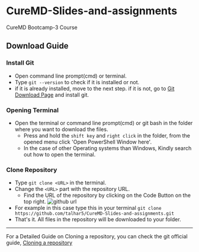 # CureMD-Slides-and-assignments
CureMD Bootcamp-3 Course
## Download Guide
### Install Git
 - Open command line prompt(cmd) or terminal.
 - Type `git --version` to check if it is installed or not.
 - if it is already installed, move to the next step. if it is not, go to [Git Download Page](https://git-scm.com/downloads) and install git.
### Opening Terminal
 - Open the terminal or command line prompt(cmd) or git bash in the folder where you want to download the files.
     - Press and hold the `shift key` and `right click` in the folder, from the opened menu click 'Open PowerShell Window here'.
     - In the case of other Operating systems than Windows, Kindly search out how to open the terminal.
### Clone Repository
- Type `git clone <URL>` in the terminal.
- Change the `<URL>` part with the repository URL.
  - Find the URL of the repository by clicking on the Code Button on the top right.
   ![github url](https://github.com/talhar5/CureMD-Slides-and-assignments/assets/102255914/ece8da6e-5948-4b25-88b0-2a834e991a20)
- For example in this case type this in your terminal `git clone https://github.com/talhar5/CureMD-Slides-and-assignments.git`
- That's it. All files in the repository will be downloaded to your folder.
  
---
For a Detailed Guide on Cloning a repository, you can check the git official guide, [Cloning a repository](https://docs.github.com/en/repositories/creating-and-managing-repositories/cloning-a-repository)
